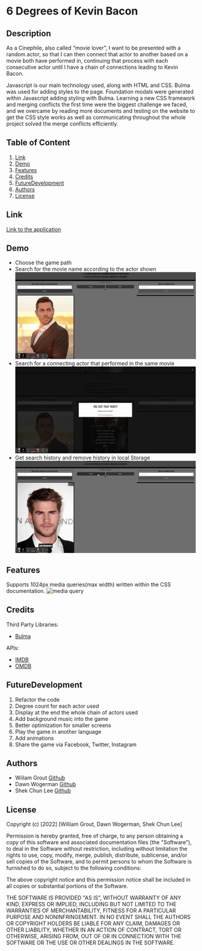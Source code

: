 # 6 Degrees of Kevin Bacon



##  Description

As a Cinephile, also called “movie lover”, I want to be presented with a random actor, so that I can then connect that actor to another based on a movie both have performed in, continuing that process with each consecutive actor until I have a chain of connections leading to Kevin Bacon. 

Javascript is our main technology used, along with HTML and CSS. Bulma was used for adding styles to the page. Foundation modals were generated within Javascript adding styling with Bulma. Learning a new CSS framework and merging conflicts the first time were the biggest challenge we faced, and we overcame by reading more documents and testing on the website to get the CSS style works as well as communicating throughout the whole project solved the merge conflicts efficiently.

## Table of Content

1. [Link](#link)
2. [Demo](#demo)
3. [Features](#features)
4. [Credits](#credits)
5. [FutureDevelopment](#futuredevelopment)
6. [Authors](#authors)
7. [License](#license)


## Link

[Link to the application](https://dawnwogerman.github.io/6degreesofkevinbacon/)
## Demo

- Choose the game path
- Search for the movie name according to the actor shown
![moviename](./assets/videos/moviename.gif)
- Search for a connecting actor that performed in the same movie
![actorname](./assets/videos/actorsname.gif)
- Get search history and remove history in local Storage
![modal](./assets/videos/modal.gif)

## Features

Supports 1024px media queries(max width) written within the CSS documentation.
![media query](./assets/videos/Media-query.gif)

## Credits

Third Party Libraries: 
- [Bulma](https://bulma.io/)

APIs:

- [IMDB](https://www.imdb.com/)
- [OMDB](https://www.omdbapi.com/)

## FutureDevelopment

1. Refactor the code
2. Degree count for each actor used
3. Display at the end the whole chain of actors used
4. Add background music into the game
5. Better optimization for smaller screens
6. Play the game in another language
7. Add animations
8. Share the game via Facebook, Twitter, Instagram

## Authors

- Wiilam Grout  [Github](https://github.com/wgrout87)
- Dawn Wogerman [Github](https://github.com/DawnWogerman)
- Shek Chun Lee [Github](https://github.com/leeshekchun)

## License

Copyright (c) [2022] [William Grout, Dawn Wogerman, Shek Chun Lee]

Permission is hereby granted, free of charge, to any person obtaining a copy
of this software and associated documentation files (the "Software"), to deal
in the Software without restriction, including without limitation the rights
to use, copy, modify, merge, publish, distribute, sublicense, and/or sell
copies of the Software, and to permit persons to whom the Software is
furnished to do so, subject to the following conditions:

The above copyright notice and this permission notice shall be included in all
copies or substantial portions of the Software.

THE SOFTWARE IS PROVIDED "AS IS", WITHOUT WARRANTY OF ANY KIND, EXPRESS OR
IMPLIED, INCLUDING BUT NOT LIMITED TO THE WARRANTIES OF MERCHANTABILITY,
FITNESS FOR A PARTICULAR PURPOSE AND NONINFRINGEMENT. IN NO EVENT SHALL THE
AUTHORS OR COPYRIGHT HOLDERS BE LIABLE FOR ANY CLAIM, DAMAGES OR OTHER
LIABILITY, WHETHER IN AN ACTION OF CONTRACT, TORT OR OTHERWISE, ARISING FROM,
OUT OF OR IN CONNECTION WITH THE SOFTWARE OR THE USE OR OTHER DEALINGS IN THE
SOFTWARE.

